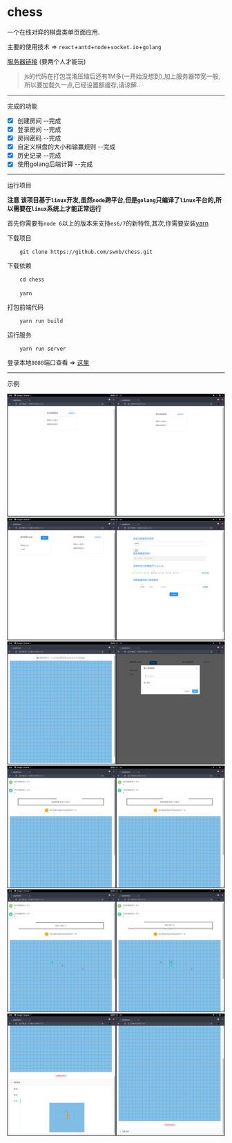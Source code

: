 # chess

一个在线对弈的棋盘类单页面应用.


主要的使用技术 => `react`+`antd`+`node`+`socket.io`+`golang`


[服务器链接](http://116.85.51.240:8080/) (要两个人才能玩)

>js的代码在打包混淆压缩后还有1M多(一开始没想到),加上服务器带宽一般,所以要加载久一点,已经设置额缓存,请谅解..

***
完成的功能
- [x] 创建房间 --完成
- [x] 登录房间 --完成
- [x] 房间密码 --完成
- [x] 自定义棋盘的大小和输赢规则 --完成
- [x] 历史记录 --完成
- [x] 使用golang后端计算 --完成

***
运行项目

**注意 该项目基于`linux`开发,虽然`node`跨平台,但是`golang`只编译了`linux`平台的,所以需要在`linux`系统上才能正常运行**

首先你需要有`node 6`以上的版本来支持`es6/7`的新特性,其次,你需要安装[yarn](https://yarnpkg.com/en/docs/install)

下载项目
```shell
    git clone https://github.com/swnb/chess.git
```

下载依赖
```shell
    cd chess

    yarn 
```

打包前端代码
```shell
    yarn run build
```

运行服务

```shell
    yarn run server
```

登录本地`8080`端口查看 => [这里](http://localhost:8080/)


***
示例

![创建房间](./picture/pic1.png)
![定义房间](./picture/pic2.png)
![进入房间](./picture/pic3.png)
![对弈](./picture/pic4.png)
![](./picture/pic5.png)
![历史记录](./picture/pic6.png)